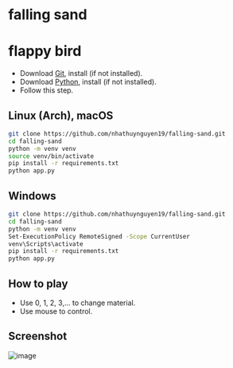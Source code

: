 # falling sand

# flappy bird

- Download [Git](https://git-scm.com/downloads/win), install (if not installed).
- Download [Python](https://www.python.org/), install (if not installed).
- Follow this step.

## Linux (Arch), macOS

```sh
git clone https://github.com/nhathuynguyen19/falling-sand.git
cd falling-sand
python -m venv venv
source venv/bin/activate
pip install -r requirements.txt
python app.py
```

## Windows

```sh
git clone https://github.com/nhathuynguyen19/falling-sand.git
cd falling-sand
python -m venv venv
Set-ExecutionPolicy RemoteSigned -Scope CurrentUser
venv\Scripts\activate
pip install -r requirements.txt
python app.py
```

## How to play

- Use 0, 1, 2, 3,... to change material.
- Use mouse to control.

## Screenshot

![image](https://github.com/user-attachments/assets/840403a1-e7e6-4090-bf59-d8293e150513)

